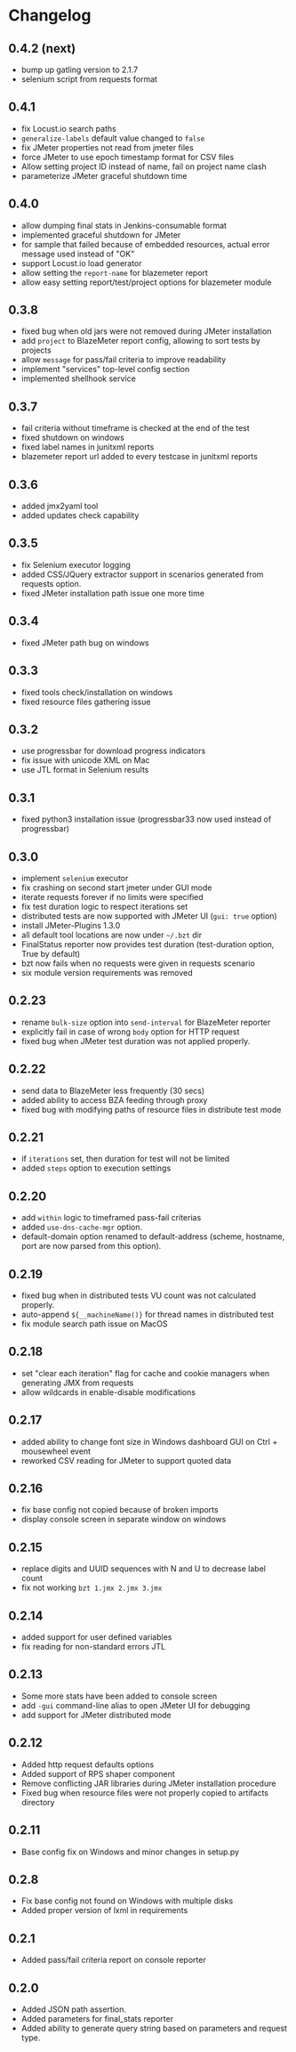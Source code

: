 # Changelog

## 0.4.2 (next)
 - bump up gatling version to 2.1.7
 - selenium script from requests format

## 0.4.1
 - fix Locust.io search paths
 - `generalize-labels` default value changed to `false`
 - fix JMeter properties not read from jmeter files
 - force JMeter to use epoch timestamp format for CSV files
 - Allow setting project ID instead of name, fail on project name clash
 - parameterize JMeter graceful shutdown time

## 0.4.0
 - allow dumping final stats in Jenkins-consumable format
 - implemented graceful shutdown for JMeter
 - for sample that failed because of embedded resources, actual error message used instead of "OK"
 - support Locust.io load generator
 - allow setting the `report-name` for blazemeter report
 - allow easy setting report/test/project options for blazemeter module

## 0.3.8
  - fixed bug when old jars were not removed during JMeter installation
  - add `project` to BlazeMeter report config, allowing to sort tests by projects
  - allow `message` for pass/fail criteria to improve readability
  - implement "services" top-level config section
  - implemented shellhook service

## 0.3.7
  - fail criteria without timeframe is checked at the end of the test
  - fixed shutdown on windows
  - fixed label names in junitxml reports
  - blazemeter report url added to every testcase in junitxml reports

## 0.3.6
  - added jmx2yaml tool
  - added updates check capability

## 0.3.5
  - fix Selenium executor logging
  - added CSS/JQuery extractor support in scenarios generated from requests option.
  - fixed JMeter installation path issue one more time

## 0.3.4
  - fixed JMeter path bug on windows
  
## 0.3.3
  - fixed tools check/installation on windows
  - fixed resource files gathering issue

## 0.3.2
  - use progressbar for download progress indicators
  - fix issue with unicode XML on Mac
  - use JTL format in Selenium results

## 0.3.1
  - fixed python3 installation issue (progressbar33 now used instead of progressbar)

## 0.3.0
  - implement `selenium` executor
  - fix crashing on second start jmeter under GUI mode
  - iterate requests forever if no limits were specified
  - fix test duration logic to respect iterations set
  - distributed tests are now supported with JMeter UI (`gui: true` option)
  - install JMeter-Plugins 1.3.0
  - all default tool locations are now under `~/.bzt` dir
  - FinalStatus reporter now provides test duration (test-duration option, True by default)
  - bzt now fails when no requests were given in requests scenario
  - six module version requirements was removed

## 0.2.23
  - rename `bulk-size` option into `send-interval` for BlazeMeter reporter
  - explicitly fail in case of wrong `body` option for HTTP request
  - fixed bug when JMeter test duration was not applied properly.

## 0.2.22
  - send data to BlazeMeter less frequently (30 secs)
  - added ability to access BZA feeding through proxy
  - fixed bug with modifying paths of resource files in distribute test mode
  
## 0.2.21
  - if `iterations` set, then duration for test will not be limited
  - added `steps` option to execution settings
  
## 0.2.20
  - add `within` logic to timeframed pass-fail criterias
  - added `use-dns-cache-mgr` option.
  - default-domain option renamed to default-address (scheme, hostname, port are now parsed from this option).
  
## 0.2.19
  - fixed bug when in distributed tests VU count was not calculated properly.
  - auto-append `${__machineName()}` for thread names in distributed test
  - fix module search path issue on MacOS

## 0.2.18
  - set "clear each iteration" flag for cache and cookie managers when generating JMX from requests
  - allow wildcards in enable-disable modifications  

## 0.2.17
  - added ability to change font size in Windows dashboard GUI on Ctrl + mousewheel event
  - reworked CSV reading for JMeter to support quoted data

## 0.2.16
  - fix base config not copied because of broken imports
  - display console screen in separate window on windows

## 0.2.15
  - replace digits and UUID sequences with N and U to decrease label count
  - fix not working `bzt 1.jmx 2.jmx 3.jmx`

## 0.2.14
  - added support for user defined variables
  - fix reading for non-standard errors JTL

## 0.2.13
  - Some more stats have been added to console screen
  - add `-gui` command-line alias to open JMeter UI for debugging
  - add support for JMeter distributed mode
  
## 0.2.12
  - Added http request defaults options
  - Added support of RPS shaper component
  - Remove conflicting JAR libraries during JMeter installation procedure
  - Fixed bug when resource files were not properly copied to artifacts directory

## 0.2.11
  - Base config fix on Windows and minor changes in setup.py

## 0.2.8
  - Fix base config not found on Windows with multiple disks
  - Added proper version of lxml in requirements

## 0.2.1
  - Added pass/fail criteria report on console reporter

## 0.2.0
  - Added JSON path assertion.
  - Added parameters for final_stats reporter
  - Added ability to generate query string based on parameters and request type.
